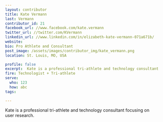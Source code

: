 ```yaml
---
layout: contributor
title: Kate Vermann
last: Vermann
contributor_id: 21
facebook_url: //www.facebook.com/kate.vermann
twitter_url: //twitter.com/KVermann
linkedin_url: //www.linkedin.com/in/elizabeth-kate-vermann-071a671b/
website: 
bio: Pro Athlete and Consultant
post_image: /assets/images/contributor_img/kate_vermann.png
location: St. Louis, MO, USA

profile: false
excerpt:  Kate is a professional tri-athlete and technology consultant focusing on user research.
fire: Technologist + Tri-athlete
serve:
  who: 123
  how: abc
tags:

---
```

Kate is a professional tri-athlete and technology consultant focusing on user research.